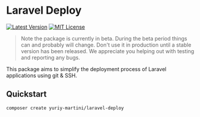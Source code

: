# Laravel Deploy
[![Latest Version](http://img.shields.io/packagist/v/yuriy-martini/laravel-deploy.svg?label=Release&style=for-the-badge)](https://packagist.org/packages/yuriy-martini/laravel-deploy)
[![MIT License](https://img.shields.io/github/license/yuriy-martini/laravel-deploy.svg?label=License&color=blue&style=for-the-badge)](https://github.com/yuriy-martini/laravel-deploy/blob/master/LICENSE.md)

> Note the package is currently in beta. During the beta period things can and probably will change. Don't use it in production until a stable version has been released. We appreciate you helping out with testing and reporting any bugs.

This package aims to simplify the deployment process of Laravel applications using git & SSH.

## Quickstart

```bash
composer create yuriy-martini/laravel-deploy
```
